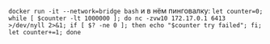 `docker run -it --network=bridge bash` и в нём пинговалку: `let counter=0; while [ $counter -lt 1000000 ]; do nc -zvw10 172.17.0.1 6413 >/dev/nyll 2>&1; if [ $? -ne 0 ]; then echo "$counter try failed"; fi; let counter+=1; done`